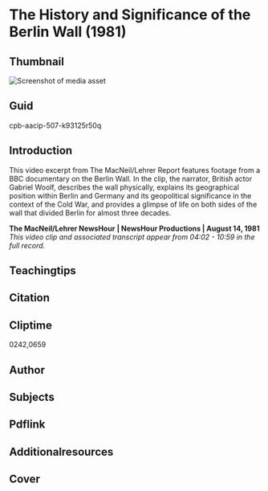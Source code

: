 # The History and Significance of the Berlin Wall (1981)

## Thumbnail

![Screenshot of media asset](https://s3.amazonaws.com/americanarchive.org/primary_source_sets/04-507-k93125r50q.jpg "Screenshot media asset")

## Guid
cpb-aacip-507-k93125r50q

## Introduction

This video excerpt from The MacNeil/Lehrer Report features footage from a BBC documentary on the Berlin Wall. In the clip, the narrator, British actor Gabriel Woolf, describes the wall physically, explains its geographical position within Berlin and Germany and its geopolitical significance in the context of the Cold War, and provides a glimpse of life on both sides of the wall that divided Berlin for almost three decades.

<b>The MacNeil/Lehrer NewsHour</b>
<b>| NewsHour Productions | August 14, 1981 </b>
<i>This video clip and associated transcript appear from 04:02 - 10:59 in the full record.</i>

## Teachingtips

## Citation

## Cliptime

0242,0659

## Author
## Subjects
## Pdflink
## Additionalresources
## Cover
